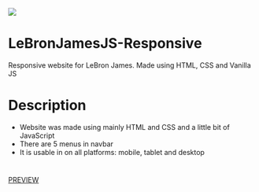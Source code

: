 ![](https://media.giphy.com/media/e2Fi4FJyAJfQygGgdD/giphy.gif)

# LeBronJamesJS-Responsive
Responsive website for LeBron James. Made using HTML, CSS and Vanilla JS
# Description
* Website was made using mainly HTML and CSS and a little bit of JavaScript
* There are 5 menus in navbar
* It is usable in on all platforms: mobile, tablet and desktop
#
[PREVIEW](https://samedskulj.github.io/LeBronJamesJS-Responsive/)
